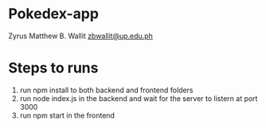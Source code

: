 # Pokedex-app

Zyrus Matthew B. Wallit
zbwallit@up.edu.ph

# Steps to runs
1. run npm install to both backend and frontend folders
2. run node index.js in the backend and wait for the server to listern at port 3000
3. run npm start in the frontend 
